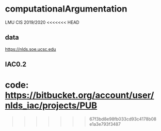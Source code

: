 # computationalArgumentation
LMU CIS 2019/2020 
<<<<<<< HEAD

## data
https://nlds.soe.ucsc.edu


## IAC0.2
code:
https://bitbucket.org/account/user/nlds_iac/projects/PUB
=======
>>>>>>> 67f3bd8e98fb033cd93c4178b08e1a3e793f3487
